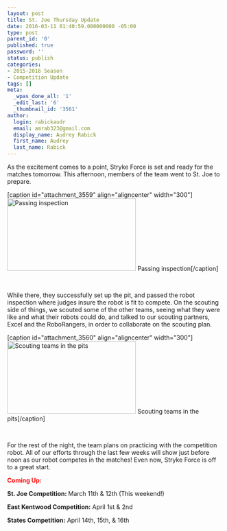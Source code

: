 ```yaml
---
layout: post
title: St. Joe Thursday Update
date: 2016-03-11 01:40:59.000000000 -05:00
type: post
parent_id: '0'
published: true
password: ''
status: publish
categories:
- 2015-2016 Season
- Competition Update
tags: []
meta:
  _wpas_done_all: '1'
  _edit_last: '6'
  _thumbnail_id: '3561'
author:
  login: rabickaudr
  email: amrab323@gmail.com
  display_name: Audrey Rabick
  first_name: Audrey
  last_name: Rabick
---
```

<p>As the excitement comes to a point, Stryke Force is set and ready for the matches tomorrow. This afternoon, members of the team went to St. Joe to prepare.</p>
<p>[caption id="attachment_3559" align="aligncenter" width="300"]<a href="http://strykeforce.org/wp-content/uploads/2016/03/IMG_20160310_183743225_HDR.jpg" rel="attachment wp-att-3559"><img class="size-medium wp-image-3559" src="{{ site.baseurl }}/assets/images/IMG_20160310_183743225_HDR-300x169.jpg" alt="Passing inspection" width="300" height="169" /></a> Passing inspection[/caption]</p>
<p>&nbsp;</p>
<p>While there, they successfully set up the pit, and passed the robot inspection where judges insure the robot is fit to compete. On the scouting side of things, we scouted some of the other teams, seeing what they were like and what their robots could do, and talked to our scouting partners, Excel and the RoboRangers, in order to collaborate on the scouting plan.</p>
<p>[caption id="attachment_3560" align="aligncenter" width="300"]<a href="http://strykeforce.org/wp-content/uploads/2016/03/IMG_20160310_183842332.jpg" rel="attachment wp-att-3560"><img class="size-medium wp-image-3560" src="{{ site.baseurl }}/assets/images/IMG_20160310_183842332-300x169.jpg" alt="Scouting teams in the pits" width="300" height="169" /></a> Scouting teams in the pits[/caption]</p>
<p>&nbsp;</p>
<p>For the rest of the night, the team plans on practicing with the competition robot. All of our efforts through the last few weeks will show just before noon as our robot competes in the matches! Even now, Stryke Force is off to a great start.</p>
<p><span style="color: #ff0000;"><strong>Coming Up:</strong></span></p>
<p><strong>St. Joe Competition: </strong>March 11th &amp; 12th (This weekend!)</p>
<p><strong>East Kentwood Competition:</strong> April 1st &amp; 2nd</p>
<p><strong>States Competition:</strong> April 14th, 15th, &amp; 16th</p>
